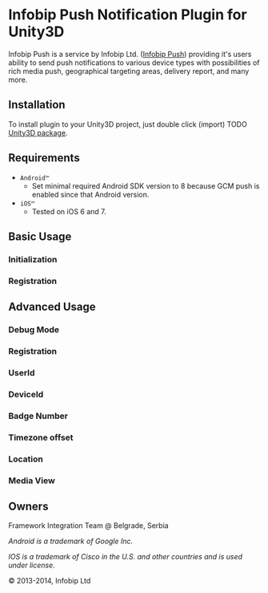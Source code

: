 Infobip Push Notification Plugin for Unity3D
============================================

Infobip Push is a service by Infobip Ltd. ([Infobip Push](https://push.infobip.com)) providing it's users ability to send push notifications to various device types with possibilities of rich media push, geographical targeting areas, delivery report, and many more.

Installation
------------

To install plugin to your Unity3D project, just double click (import) TODO [Unity3D package](https://push.infobip.com/manual/unity3d/CentiliUnity.unitypackage "Download Infobip Push for Unity3D").

Requirements
------------

* `Android™`
	* Set minimal required Android SDK version to 8 because GCM push is enabled since that Android version.
* `iOS™`
	* Tested on iOS 6 and 7.

Basic Usage
-----------

### Initialization
### Registration
Advanced Usage
--------------
### Debug Mode
### Registration
### UserId
### DeviceId
### Badge Number
### Timezone offset
### Location
### Media View

Owners
-----------
Framework Integration Team @ Belgrade, Serbia

*Android is a trademark of Google Inc.*

*IOS is a trademark of Cisco in the U.S. and other countries and is used under license.*


© 2013-2014, Infobip Ltd
